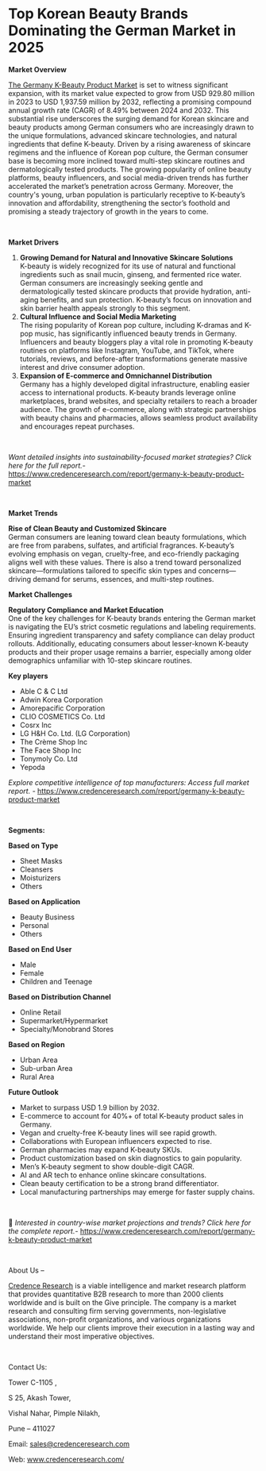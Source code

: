 # Top Korean Beauty Brands Dominating the German Market in 2025


<p><strong>Market Overview</strong></p>
<p><a href="https://www.credenceresearch.com/report/germany-k-beauty-product-market">The Germany K-Beauty Product Market</a> is set to witness significant expansion, with its market value expected to grow from USD 929.80 million in 2023 to USD 1,937.59 million by 2032, reflecting a promising compound annual growth rate (CAGR) of 8.49% between 2024 and 2032. This substantial rise underscores the surging demand for Korean skincare and beauty products among German consumers who are increasingly drawn to the unique formulations, advanced skincare technologies, and natural ingredients that define K-beauty. Driven by a rising awareness of skincare regimens and the influence of Korean pop culture, the German consumer base is becoming more inclined toward multi-step skincare routines and dermatologically tested products. The growing popularity of online beauty platforms, beauty influencers, and social media-driven trends has further accelerated the market&rsquo;s penetration across Germany. Moreover, the country's young, urban population is particularly receptive to K-beauty&rsquo;s innovation and affordability, strengthening the sector&rsquo;s foothold and promising a steady trajectory of growth in the years to come.</p>
<p><strong>&nbsp;</strong></p>
<p><strong>Market Drivers</strong></p>
<ol>
<li><strong> Growing Demand for Natural and Innovative Skincare Solutions</strong><br data-start="1240" data-end="1243" /> K-beauty is widely recognized for its use of natural and functional ingredients such as snail mucin, ginseng, and fermented rice water. German consumers are increasingly seeking gentle and dermatologically tested skincare products that provide hydration, anti-aging benefits, and sun protection. K-beauty&rsquo;s focus on innovation and skin barrier health appeals strongly to this segment.</li>
<li data-start="1629" data-end="2064"><strong data-start="1629" data-end="1681"> Cultural Influence and Social Media Marketing</strong><br data-start="1681" data-end="1684" /> The rising popularity of Korean pop culture, including K-dramas and K-pop music, has significantly influenced beauty trends in Germany. Influencers and beauty bloggers play a vital role in promoting K-beauty routines on platforms like Instagram, YouTube, and TikTok, where tutorials, reviews, and before-after transformations generate massive interest and drive consumer adoption.</li>
<li data-start="2066" data-end="2512"><strong data-start="2066" data-end="2125"> Expansion of E-commerce and Omnichannel Distribution</strong><br data-start="2125" data-end="2128" /> Germany has a highly developed digital infrastructure, enabling easier access to international products. K-beauty brands leverage online marketplaces, brand websites, and specialty retailers to reach a broader audience. The growth of e-commerce, along with strategic partnerships with beauty chains and pharmacies, allows seamless product availability and encourages repeat purchases.</li>
</ol>
<p><strong>&nbsp;</strong></p>
<p><em>Want detailed insights into sustainability-focused market strategies? Click here for the full report.- </em><a href="https://www.credenceresearch.com/report/germany-k-beauty-product-market">https://www.credenceresearch.com/report/germany-k-beauty-product-market</a></p>
<p>&nbsp;</p>
<p><strong>Market Trends</strong></p>
<p><strong>Rise of Clean Beauty and Customized Skincare</strong><br /> German consumers are leaning toward clean beauty formulations, which are free from parabens, sulfates, and artificial fragrances. K-beauty&rsquo;s evolving emphasis on vegan, cruelty-free, and eco-friendly packaging aligns well with these values. There is also a trend toward personalized skincare&mdash;formulations tailored to specific skin types and concerns&mdash;driving demand for serums, essences, and multi-step routines.</p>
<p><strong>Market Challenges</strong></p>
<p><strong>Regulatory Compliance and Market Education</strong><br /> One of the key challenges for K-beauty brands entering the German market is navigating the EU&rsquo;s strict cosmetic regulations and labeling requirements. Ensuring ingredient transparency and safety compliance can delay product rollouts. Additionally, educating consumers about lesser-known K-beauty products and their proper usage remains a barrier, especially among older demographics unfamiliar with 10-step skincare routines.</p>
<p><strong>Key players</strong></p>
<ul>
<li>Able C &amp; C Ltd</li>
<li>Adwin Korea Corporation</li>
<li>Amorepacific Corporation</li>
<li>CLIO COSMETICS Co. Ltd</li>
<li>Cosrx Inc</li>
<li>LG H&amp;H Co. Ltd. (LG Corporation)</li>
<li>The Cr&egrave;me Shop Inc</li>
<li>The Face Shop Inc</li>
<li>Tonymoly Co. Ltd</li>
<li>Yepoda</li>
</ul>
<p><em>Explore competitive intelligence of top manufacturers: Access full market report. - </em><a href="https://www.credenceresearch.com/report/germany-k-beauty-product-market">https://www.credenceresearch.com/report/germany-k-beauty-product-market</a></p>
<p>&nbsp;</p>
<p><strong>Segments:</strong></p>
<p><strong>Based on Type</strong></p>
<ul>
<li>Sheet Masks</li>
<li>Cleansers</li>
<li>Moisturizers</li>
<li>Others</li>
</ul>
<p><strong>Based on Application</strong></p>
<ul>
<li>Beauty Business</li>
<li>Personal</li>
<li>Others</li>
</ul>
<p><strong>Based on End User</strong></p>
<ul>
<li>Male</li>
<li>Female</li>
<li>Children and Teenage</li>
</ul>
<p><strong>Based on Distribution Channel</strong></p>
<ul>
<li>Online Retail</li>
<li>Supermarket/Hypermarket</li>
<li>Specialty/Monobrand Stores</li>
</ul>
<p><strong>Based on Region</strong></p>
<ul>
<li>Urban Area</li>
<li>Sub-urban Area</li>
<li>Rural Area</li>
</ul>
<p><strong>Future Outlook </strong></p>
<ul>
<li>Market to surpass USD 1.9 billion by 2032.</li>
<li>E-commerce to account for 40%+ of total K-beauty product sales in Germany.</li>
<li>Vegan and cruelty-free K-beauty lines will see rapid growth.</li>
<li>Collaborations with European influencers expected to rise.</li>
<li>German pharmacies may expand K-beauty SKUs.</li>
<li>Product customization based on skin diagnostics to gain popularity.</li>
<li>Men&rsquo;s K-beauty segment to show double-digit CAGR.</li>
<li>AI and AR tech to enhance online skincare consultations.</li>
<li>Clean beauty certification to be a strong brand differentiator.</li>
<li>Local manufacturing partnerships may emerge for faster supply chains.</li>
</ul>
<p><strong>&nbsp;</strong></p>
<p>📌 <em>Interested in country-wise market projections and trends? Click here for the complete report.- </em><a href="https://www.credenceresearch.com/report/germany-k-beauty-product-market">https://www.credenceresearch.com/report/germany-k-beauty-product-market</a></p>
<p>&nbsp;</p>
<p>About Us &ndash;</p>
<p><a href="https://www.credenceresearch.com/">Credence Research</a> is a viable intelligence and market research platform that provides quantitative B2B research to more than 2000 clients worldwide and is built on the Give principle. The company is a market research and consulting firm serving governments, non-legislative associations, non-profit organizations, and various organizations worldwide. We help our clients improve their execution in a lasting way and understand their most imperative objectives.</p>
<p>&nbsp;</p>
<p>Contact Us:</p>
<p>Tower C-1105 ,</p>
<p>S 25, Akash Tower,</p>
<p>Vishal Nahar, Pimple Nilakh,</p>
<p>Pune &ndash; 411027</p>
<p>Email: <a href="mailto:sales@credenceresearch.com">sales@credenceresearch.com</a></p>
<p>Web: <a href="http://www.credenceresearch.com/">www.credenceresearch.com/</a></p>
<p>&nbsp;</p>
